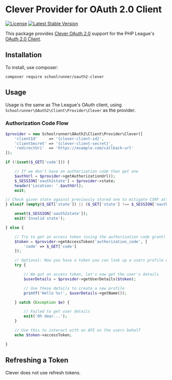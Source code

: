 # Clever Provider for OAuth 2.0 Client

[![License](https://img.shields.io/packagist/l/schoolrunner/oauth2-clever.svg)](https://github.com/schoolrunner/oauth2-cleover/blob/master/LICENSE)
[![Latest Stable Version](https://img.shields.io/packagist/v/schoolrunner/oauth2-clever.svg)](https://packagist.org/packages/schoolrunner/oauth2-clever)

This package provides [Clever OAuth 2.0](https://dev.clever.com/instant-login/bearer-tokens) support for the PHP League's [OAuth 2.0 Client](https://github.com/thephpleague/oauth2-client).

## Installation

To install, use composer:

```
composer require schoolrunner/oauth2-clever
```

## Usage

Usage is the same as The League's OAuth client, using `Schoolrunner\OAuth2\Client\Provider\Clever` as the provider.

### Authorization Code Flow

```php
$provider = new Schoolrunner\OAuth2\Client\Provider\Clever([
    'clientId'     => '{clever-client-id}',
    'clientSecret' => '{clever-client-secret}',
    'redirectUri'  => 'https://example.com/callback-url'
]);

if (!isset($_GET['code'])) {

    // If we don't have an authorization code then get one
    $authUrl = $provider->getAuthorizationUrl();
    $_SESSION['oauth2state'] = $provider->state;
    header('Location: '.$authUrl);
    exit;

// Check given state against previously stored one to mitigate CSRF attack
} elseif (empty($_GET['state']) || ($_GET['state'] !== $_SESSION['oauth2state'])) {

    unset($_SESSION['oauth2state']);
    exit('Invalid state');

} else {

    // Try to get an access token (using the authorization code grant)
    $token = $provider->getAccessToken('authorization_code', [
        'code' => $_GET['code']
    ]);

    // Optional: Now you have a token you can look up a users profile data
    try {

        // We got an access token, let's now get the user's details
        $userDetails = $provider->getUserDetails($token);

        // Use these details to create a new profile
        printf('Hello %s!', $userDetails->getName());

    } catch (Exception $e) {

        // Failed to get user details
        exit('Oh dear...');
    }

    // Use this to interact with an API on the users behalf
    echo $token->accessToken;

}
```

## Refreshing a Token

Clever does not use refresh tokens.
